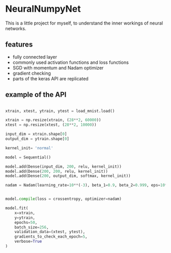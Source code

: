 # NeuralNumpyNet

This is a little project for myself, to understand the inner workings of neural networks.


## features

* fully connected layer
* commonly used activation functions and loss functions
* SGD with momentum and Nadam optimizer
* gradient checking
* parts of the keras API are replicated

## example of the API

```python

xtrain, xtest, ytrain, ytest = load_mnist.load()

xtrain = np.resize(xtrain, (28**2, 60000))
xtest = np.resize(xtest, (28**2, 10000))

input_dim = xtrain.shape[0]
output_dim = ytrain.shape[0]

kernel_init= 'normal'

model = Sequential()

model.add(Dense(input_dim, 200, relu, kernel_init))
model.add(Dense(200, 200, relu, kernel_init))
model.add(Dense(200, output_dim, softmax, kernel_init))

nadam = Nadam(learning_rate=10**(-3), beta_1=0.9, beta_2=0.999, eps=10**(-8))


model.compile(loss = crossentropy, optimizer=nadam)

model.fit(
    x=xtrain,
    y=ytrain,
    epochs=50,
    batch_size=256,
    validation_data=(xtest, ytest),
    gradients_to_check_each_epoch=5,
    verbose=True
)

```

